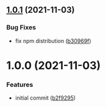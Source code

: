 ## [1.0.1](https://github.com/augustinesaidimu/mkdoc/compare/v1.0.0...v1.0.1) (2021-11-03)


### Bug Fixes

* fix npm distribution ([b30969f](https://github.com/augustinesaidimu/mkdoc/commit/b30969fbd7e4db73c5fbe10f91d380dc93c340a0))

# 1.0.0 (2021-11-03)


### Features

* initial commit ([b2f9295](https://github.com/augustinesaidimu/mkdoc/commit/b2f9295ca82182cb9d285de74c11be4d58040350))
